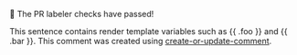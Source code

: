 :rocket: The PR labeler checks have passed!

This sentence contains render template variables such as {{ .foo }} and {{ .bar }}. This comment was created using [create-or-update-comment][1].

[1]: https://github.com/rwaight/actions/tree/main/github/create-or-update-comment